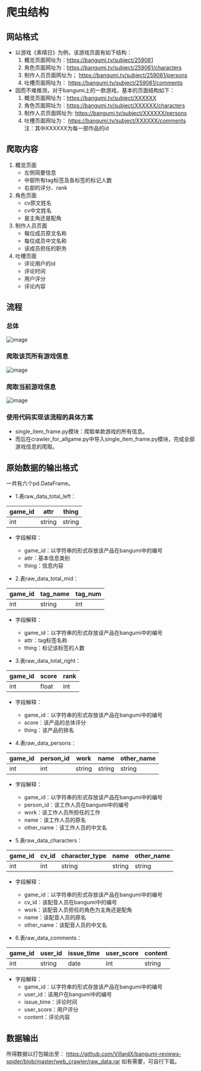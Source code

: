 # 爬虫结构
## 网站格式
- 以游戏《素晴日》为例，该游戏页面有如下结构：
    1. 概览页面网址为：https://bangumi.tv/subject/259061
    2. 角色页面网址为：https://bangumi.tv/subject/259061/characters
    3. 制作人员页面网址为； https://bangumi.tv/subject/259061/persons
    4. 吐槽页面网址为： https://bangumi.tv/subject/259061/comments
- 因而不难推测，对于bangumi上的一款游戏，基本的页面结构如下：
    1. 概览页面网址为：https://bangumi.tv/subject/XXXXXX
    2. 角色页面网址为：https://bangumi.tv/subject/XXXXXX/characters
    3. 制作人员页面网址为: https://bangumi.tv/subject/XXXXXX/persons
    4. 吐槽页面网址为： https://bangumi.tv/subject/XXXXXX/comments
    <br/>注：其中XXXXXX为每一部作品的id

## 爬取内容
 1. 概览页面
    - 左侧简要信息
    - 中部所有tag标签及各标签的标记人数
    - 右部的评分、rank
 2. 角色页面
    - cv原文姓名
    - cv中文姓名
    - 是主角还是配角
 3. 制作人员页面
    - 每位成员原文名称
    - 每位成员中文名称
    - 该成员担任的职务
4. 吐槽页面
    - 评论用户的id
    - 评论时间
    - 用户评分
    - 评论内容

## 流程

### 总体
 ![image](https://github.com/VillardX/DL_ACGN/blob/master/images/web_crawler/%E6%80%BB%E4%BD%93.jpg) 

### 爬取该页所有游戏信息
 ![image](https://github.com/VillardX/DL_ACGN/blob/master/images/web_crawler/%E7%88%AC%E5%8F%96%E8%AF%A5%E9%A1%B5%E6%89%80%E6%9C%89%E4%BF%A1%E6%81%AF.jpg)

### 爬取当前游戏信息
 ![image](https://github.com/VillardX/DL_ACGN/blob/master/images/web_crawler/%E7%88%AC%E5%8F%96%E5%BD%93%E5%89%8D%E6%B8%B8%E6%88%8F%E4%BF%A1%E6%81%AF.jpg)

### 使用代码实现该流程的具体方案
- single_item_frame.py模块：爬取单款游戏的所有信息。
- 而后在crawler_for_allgame.py中导入single_item_frame.py模块，完成全部游戏信息的爬取。

 
 ## 原始数据的输出格式
一共有六个pd.DataFrame。
- 1.表raw_data_total_left：

|game_id|attr|thing|
|-|-|-|
|int|string|string|

- 字段解释：
    - game_id：以字符串的形式存放该产品在bangumi中的编号
    - attr：基本信息类别
    - thing：信息内容

- 2.表raw_data_total_mid：

|game_id|tag_name|tag_num|
|-|-|-|
|int|string|int|

- 字段解释：
    - game_id：以字符串的形式存放该产品在bangumi中的编号
    - attr：tag标签名称
    - thing：标记该标签的人数

- 3.表raw_data_total_right：

|game_id|score|rank|
|-|-|-|
|int|float|int|

- 字段解释：
    - game_id：以字符串的形式存放该产品在bangumi中的编号
    - score：该产品的总体评分
    - thing：该产品的排名

- 4.表raw_data_persons：

|game_id|person_id|work|name|other_name|
|-|-|-|-|-|
|int|int|string|string|string|

- 字段解释：
    - game_id：以字符串的形式存放该产品在bangumi中的编号
    - person_id：该工作人员在bangumi中的编号
    - work：该工作人员所担任的工作
    - name：该工作人员的原名
    - other_name：该工作人员的中文名

- 5.表raw_data_characters：

|game_id|cv_id|character_type|name|other_name|
|-|-|-|-|-|
|int|int|string|string|string|

- 字段解释：
    - game_id：以字符串的形式存放该产品在bangumi中的编号
    - cv_id：该配音人员在bangumi中的编号
    - work：该配音人员担任的角色为主角还是配角
    - name：该配音人员的原名
    - other_name：该配音人员的中文名

- 6.表raw_data_comments：

|game_id|user_id|issue_time|user_score|content|
|-|-|-|-|-|
|int|string|date|int|string|

- 字段解释：
    - game_id：以字符串的形式存放该产品在bangumi中的编号
    - user_id：该用户在bangumi中的编号
    - issue_time：评论时间
    - user_score：用户评分
    - content：评论内容

 ## 数据输出
   所得数据以打包输出至：
   https://github.com/VillardX/bangumi-reviews-spider/blob/master/web_crawler/raw_data.rar
   如有需要，可自行下载。
